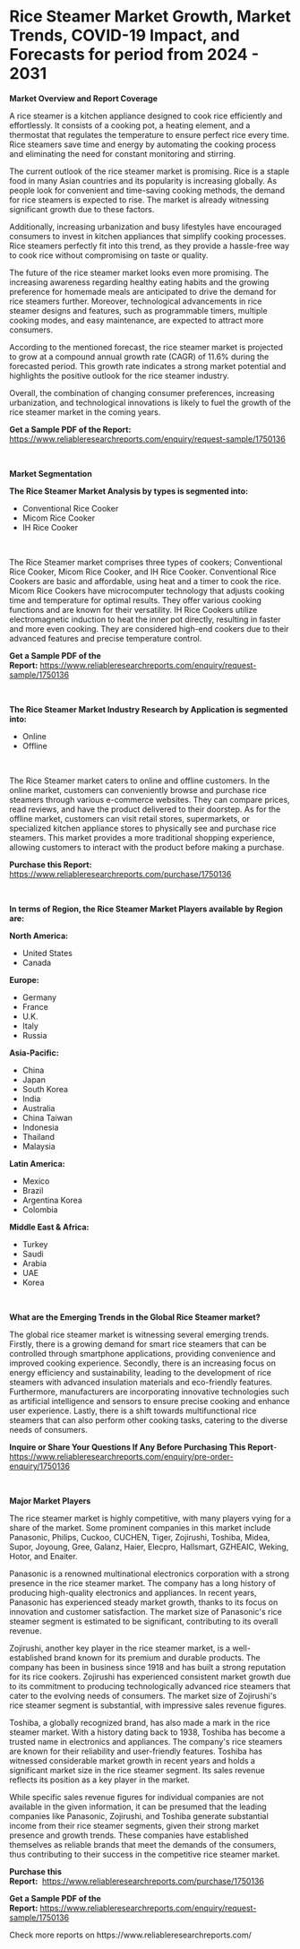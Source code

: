 <p><h1>Rice Steamer Market Growth, Market Trends, COVID-19 Impact, and Forecasts for period from 2024 - 2031</h1></p><p><strong>Market Overview and Report Coverage</strong></p>
<p><p>A rice steamer is a kitchen appliance designed to cook rice efficiently and effortlessly. It consists of a cooking pot, a heating element, and a thermostat that regulates the temperature to ensure perfect rice every time. Rice steamers save time and energy by automating the cooking process and eliminating the need for constant monitoring and stirring.</p><p>The current outlook of the rice steamer market is promising. Rice is a staple food in many Asian countries and its popularity is increasing globally. As people look for convenient and time-saving cooking methods, the demand for rice steamers is expected to rise. The market is already witnessing significant growth due to these factors.</p><p>Additionally, increasing urbanization and busy lifestyles have encouraged consumers to invest in kitchen appliances that simplify cooking processes. Rice steamers perfectly fit into this trend, as they provide a hassle-free way to cook rice without compromising on taste or quality.</p><p>The future of the rice steamer market looks even more promising. The increasing awareness regarding healthy eating habits and the growing preference for homemade meals are anticipated to drive the demand for rice steamers further. Moreover, technological advancements in rice steamer designs and features, such as programmable timers, multiple cooking modes, and easy maintenance, are expected to attract more consumers.</p><p>According to the mentioned forecast, the rice steamer market is projected to grow at a compound annual growth rate (CAGR) of 11.6% during the forecasted period. This growth rate indicates a strong market potential and highlights the positive outlook for the rice steamer industry.</p><p>Overall, the combination of changing consumer preferences, increasing urbanization, and technological innovations is likely to fuel the growth of the rice steamer market in the coming years.</p></p>
<p><strong>Get a Sample PDF of the Report:</strong> <a href="https://www.reliableresearchreports.com/enquiry/request-sample/1750136">https://www.reliableresearchreports.com/enquiry/request-sample/1750136</a></p>
<p>&nbsp;</p>
<p><strong>Market Segmentation</strong></p>
<p><strong>The Rice Steamer Market Analysis by types is segmented into:</strong></p>
<p><ul><li>Conventional Rice Cooker</li><li>Micom Rice Cooker</li><li>IH Rice Cooker</li></ul></p>
<p>&nbsp;</p>
<p><p>The Rice Steamer market comprises three types of cookers; Conventional Rice Cooker, Micom Rice Cooker, and IH Rice Cooker. Conventional Rice Cookers are basic and affordable, using heat and a timer to cook the rice. Micom Rice Cookers have microcomputer technology that adjusts cooking time and temperature for optimal results. They offer various cooking functions and are known for their versatility. IH Rice Cookers utilize electromagnetic induction to heat the inner pot directly, resulting in faster and more even cooking. They are considered high-end cookers due to their advanced features and precise temperature control.</p></p>
<p><strong>Get a Sample PDF of the Report:</strong>&nbsp;<a href="https://www.reliableresearchreports.com/enquiry/request-sample/1750136">https://www.reliableresearchreports.com/enquiry/request-sample/1750136</a></p>
<p>&nbsp;</p>
<p><strong>The Rice Steamer Market Industry Research by Application is segmented into:</strong></p>
<p><ul><li>Online</li><li>Offline</li></ul></p>
<p>&nbsp;</p>
<p><p>The Rice Steamer market caters to online and offline customers. In the online market, customers can conveniently browse and purchase rice steamers through various e-commerce websites. They can compare prices, read reviews, and have the product delivered to their doorstep. As for the offline market, customers can visit retail stores, supermarkets, or specialized kitchen appliance stores to physically see and purchase rice steamers. This market provides a more traditional shopping experience, allowing customers to interact with the product before making a purchase.</p></p>
<p><strong>Purchase this Report:</strong>&nbsp; <a href="https://www.reliableresearchreports.com/purchase/1750136">https://www.reliableresearchreports.com/purchase/1750136</a></p>
<p>&nbsp;</p>
<p><strong>In terms of Region, the Rice Steamer Market Players available by Region are:</strong></p>
<p>
    <p> <strong> North America: </strong>
        <ul>
            <li>United States</li>
            <li>Canada</li>
        </ul>
        </p> 
    <p> <strong> Europe: </strong>
        <ul>
            <li>Germany</li>
            <li>France</li>
            <li>U.K.</li>
            <li>Italy</li>
            <li>Russia</li>
        </ul>
        </p> 
    <p> <strong> Asia-Pacific: </strong>
        <ul>
            <li>China</li>
            <li>Japan</li>
            <li>South Korea</li>
            <li>India</li>
            <li>Australia</li>
            <li>China Taiwan</li>
            <li>Indonesia</li>
            <li>Thailand</li>
            <li>Malaysia</li>
        </ul>
        </p> 
    <p> <strong> Latin America: </strong>
        <ul>
            <li>Mexico</li>
            <li>Brazil</li>
            <li>Argentina Korea</li>
            <li>Colombia</li>
        </ul>
        </p> 
    <p> <strong> Middle East & Africa: </strong>
        <ul>
            <li>Turkey</li>
            <li>Saudi</li>
            <li>Arabia</li>
            <li>UAE</li>
            <li>Korea</li>
        </ul>
    </p>
    </p>
<p>&nbsp;</p>
<p><strong>What are the Emerging Trends in the Global Rice Steamer market?</strong></p>
<p><p>The global rice steamer market is witnessing several emerging trends. Firstly, there is a growing demand for smart rice steamers that can be controlled through smartphone applications, providing convenience and improved cooking experience. Secondly, there is an increasing focus on energy efficiency and sustainability, leading to the development of rice steamers with advanced insulation materials and eco-friendly features. Furthermore, manufacturers are incorporating innovative technologies such as artificial intelligence and sensors to ensure precise cooking and enhance user experience. Lastly, there is a shift towards multifunctional rice steamers that can also perform other cooking tasks, catering to the diverse needs of consumers.</p></p>
<p><strong>Inquire or Share Your Questions If Any Before Purchasing This Report</strong>- <a href="https://www.reliableresearchreports.com/enquiry/pre-order-enquiry/1750136">https://www.reliableresearchreports.com/enquiry/pre-order-enquiry/1750136</a></p>
<p>&nbsp;</p>
<p><strong>Major Market Players</strong></p>
<p><p>The rice steamer market is highly competitive, with many players vying for a share of the market. Some prominent companies in this market include Panasonic, Philips, Cuckoo, CUCHEN, Tiger, Zojirushi, Toshiba, Midea, Supor, Joyoung, Gree, Galanz, Haier, Elecpro, Hallsmart, GZHEAIC, Weking, Hotor, and Enaiter.</p><p>Panasonic is a renowned multinational electronics corporation with a strong presence in the rice steamer market. The company has a long history of producing high-quality electronics and appliances. In recent years, Panasonic has experienced steady market growth, thanks to its focus on innovation and customer satisfaction. The market size of Panasonic's rice steamer segment is estimated to be significant, contributing to its overall revenue.</p><p>Zojirushi, another key player in the rice steamer market, is a well-established brand known for its premium and durable products. The company has been in business since 1918 and has built a strong reputation for its rice cookers. Zojirushi has experienced consistent market growth due to its commitment to producing technologically advanced rice steamers that cater to the evolving needs of consumers. The market size of Zojirushi's rice steamer segment is substantial, with impressive sales revenue figures.</p><p>Toshiba, a globally recognized brand, has also made a mark in the rice steamer market. With a history dating back to 1938, Toshiba has become a trusted name in electronics and appliances. The company's rice steamers are known for their reliability and user-friendly features. Toshiba has witnessed considerable market growth in recent years and holds a significant market size in the rice steamer segment. Its sales revenue reflects its position as a key player in the market.</p><p>While specific sales revenue figures for individual companies are not available in the given information, it can be presumed that the leading companies like Panasonic, Zojirushi, and Toshiba generate substantial income from their rice steamer segments, given their strong market presence and growth trends. These companies have established themselves as reliable brands that meet the demands of the consumers, thus contributing to their success in the competitive rice steamer market.</p></p>
<p><strong>Purchase this Report:</strong>&nbsp;&nbsp;<a href="https://www.reliableresearchreports.com/purchase/1750136">https://www.reliableresearchreports.com/purchase/1750136</a></p>
<p></p>
<p><strong>Get a Sample PDF of the Report:</strong>&nbsp;<a href="https://www.reliableresearchreports.com/enquiry/request-sample/1750136">https://www.reliableresearchreports.com/enquiry/request-sample/1750136</a></p>
<p>Check more reports on https://www.reliableresearchreports.com/</p>
